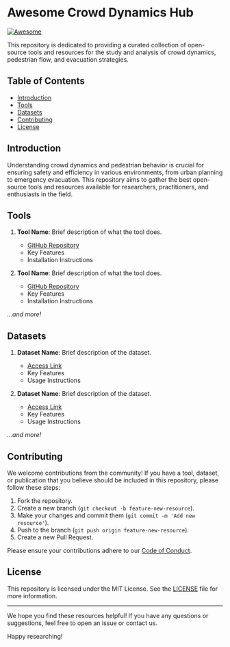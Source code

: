 # Awesome Crowd Dynamics Hub

[![Awesome](https://cdn.rawgit.com/sindresorhus/awesome/d7305f38d29fed78fa85652e3a63e154dd8e8829/media/badge.svg)](https://github.com/sindresorhus/awesome)

This repository is dedicated to providing a curated collection of open-source tools and resources for the study and analysis of crowd dynamics, pedestrian flow, and evacuation strategies.

## Table of Contents

- [Introduction](#introduction)
- [Tools](#tools)
- [Datasets](#datasets)
- [Contributing](#contributing)
- [License](#license)

## Introduction

Understanding crowd dynamics and pedestrian behavior is crucial for ensuring safety and efficiency in various environments, from urban planning to emergency evacuation. This repository aims to gather the best open-source tools and resources available for researchers, practitioners, and enthusiasts in the field.

## Tools

1. **Tool Name**: Brief description of what the tool does.
   - [GitHub Repository](#)
   - Key Features
   - Installation Instructions

2. **Tool Name**: Brief description of what the tool does.
   - [GitHub Repository](#)
   - Key Features
   - Installation Instructions

*...and more!*

## Datasets

1. **Dataset Name**: Brief description of the dataset.
   - [Access Link](#)
   - Key Features
   - Usage Instructions

2. **Dataset Name**: Brief description of the dataset.
   - [Access Link](#)
   - Key Features
   - Usage Instructions

*...and more!*

## Contributing

We welcome contributions from the community! If you have a tool, dataset, or publication that you believe should be included in this repository, please follow these steps:

1. Fork the repository.
2. Create a new branch (`git checkout -b feature-new-resource`).
3. Make your changes and commit them (`git commit -m 'Add new resource'`).
4. Push to the branch (`git push origin feature-new-resource`).
5. Create a new Pull Request.

Please ensure your contributions adhere to our [Code of Conduct](CODE_OF_CONDUCT.md).

## License

This repository is licensed under the MIT License. See the [LICENSE](LICENSE) file for more information.

---

We hope you find these resources helpful! If you have any questions or suggestions, feel free to open an issue or contact us.

Happy researching!
